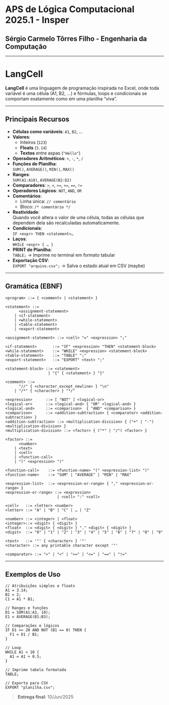# APS de Lógica Computacional 2025.1 - Insper
## Sérgio Carmelo Tôrres Filho - Engenharia da Computação
---

# LangCell

**LangCell** é uma linguagem de programação inspirada no Excel, onde toda variável é uma célula (A1, B2, …) e fórmulas, loops e condicionais se comportam exatamente como em uma planilha “viva”.

---

##  Principais Recursos

- **Células como variáveis**: `A1`, `B2`, …
- **Valores**:
  - Inteiros (`123`)
  - **Floats** (`3.14`)
  - **Textos** entre aspas (`"Hello"`)
- **Operadores Aritméticos**: `+`, `-`, `*`, `/`
- **Funções de Planilha**:  
  `SUM()`, `AVERAGE()`, `MIN()`, `MAX()`
- **Ranges**:  
  `SUM(A1:A10)`, `AVERAGE(B2:D2)`
- **Comparadores**: `>`, `<`, `>=`, `<=`, `==`, `!=`
- **Operadores Lógicos**: `NOT`, `AND`, `OR`
- **Comentários**:
  - Linha única: `// comentário`
  - Bloco: `/* comentário */`
- **Reatividade**:  
  Quando você altera o valor de uma célula, todas as células que dependem dela são recalculadas automaticamente.
- **Condicionais**:  
  `IF <expr> THEN <statement>…`
- **Laços**:  
  `WHILE <expr> { … }`
- **PRINT de Planilha**:  
  `TABLE;` → Imprime no terminal em formato tabular
- **Exportação CSV**:  
  `EXPORT "arquivo.csv";` → Salva o estado atual em CSV (maybe)

---

##  Gramática (EBNF)

```ebnf
<program> ::= { <comment> | <statement> }

<statement> ::=
      <assignment-statement>
    | <if-statement>
    | <while-statement>
    | <table-statement>
    | <export-statement>

<assignment-statement> ::= <cell> "=" <expression> ";"

<if-statement>       ::= "IF" <expression> "THEN" <statement-block>
<while-statement>    ::= "WHILE" <expression> <statement-block>
<table-statement>    ::= "TABLE" ";"
<export-statement>   ::= "EXPORT" <text> ";"

<statement-block> ::= <statement>
                   | "{" { <statement> } "}"

<comment> ::=
      "//" { <character_except_newline> } "\n"
    | "/*" { <character> } "*/"

<expression>      ::= [ "NOT" ] <logical-or>
<logical-or>      ::= <logical-and> { "OR" <logical-and> }
<logical-and>     ::= <comparison>  { "AND" <comparison> }
<comparison>      ::= <addition-subtraction> { <comparator> <addition-subtraction> }
<addition-subtraction> ::= <multiplication-division> { ("+" | "-") <multiplication-division> }
<multiplication-division> ::= <factor> { ("*" | "/") <factor> }

<factor> ::=
      <number>
    | <text>
    | <cell>
    | <function-call>
    | "(" <expression> ")"

<function-call>    ::= <function-name> "(" <expression-list> ")"
<function-name>    ::= "SUM" | "AVERAGE" | "MIN" | "MAX"

<expression-list>  ::= <expression-or-range> { "," <expression-or-range> }
<expression-or-range> ::= <expression>
                       | <cell> ":" <cell>

<cell>   ::= <letter> <number>
<letter> ::= "A" | "B" | "C" | … | "Z"

<number> ::= <integer> | <float>
<integer>::= <digit> { <digit> }
<float>  ::= <digit> { <digit> } "." <digit> { <digit> }
<digit>  ::= "0" | "1" | "2" | "3" | "4" | "5" | "6" | "7" | "8" | "9"

<text>   ::= '"' { <character> } '"'
<character> ::= any printable character except '"'

<comparator> ::= ">" | "<" | ">=" | "<=" | "==" | "!="
```

---

##  Exemplos de Uso

```langcell
// Atribuições simples e floats
A1 = 3.14;
B1 = 2;
C1 = A1 * B1;

// Ranges e funções
D1 = SUM(A1:A3, 10);
E1 = AVERAGE(B1:B3);

// Comparações e lógicos
IF D1 >= 20 AND NOT (B1 == 0) THEN {
  F1 = D1 / B1;
}

// Loop
WHILE A1 < 10 {
  A1 = A1 + 0.5;
}

// Imprime tabela formatada
TABLE;

// Exporta para CSV
EXPORT "planilha.csv";
```


> **Entrega final**: 10/Jun/2025  
